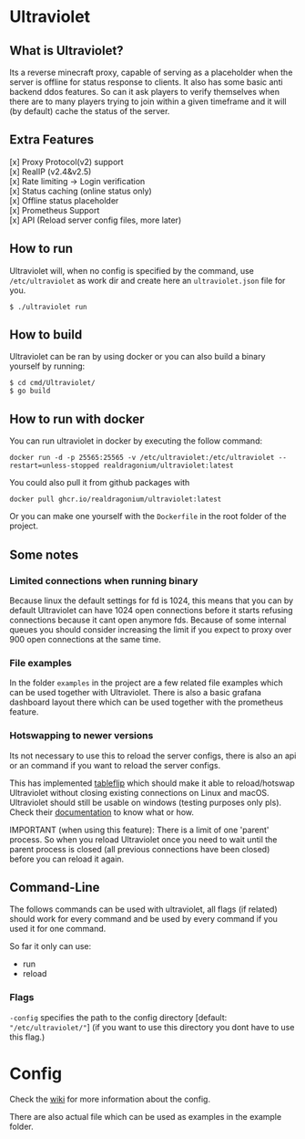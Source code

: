 # Ultraviolet

## What is Ultraviolet?
Its a reverse minecraft proxy, capable of serving as a placeholder when the server is offline for status response to clients. It also has some basic anti backend ddos features. So can it ask players to verify themselves when there are to many players trying to join within a given timeframe and it will (by default) cache the status of the server.  


## Extra Features
[x] Proxy Protocol(v2) support  
[x] RealIP (v2.4&v2.5)  
[x] Rate limiting -> Login verification  
[x] Status caching (online status only)  
[x] Offline status placeholder  
[x] Prometheus Support  
[x] API (Reload server config files, more later)  


## How to run
Ultraviolet will, when no config is specified by the command, use `/etc/ultraviolet` as work dir and create here an `ultraviolet.json` file for you.
```
$ ./ultraviolet run
```  

## How to build
Ultraviolet can be ran by using docker or you can also build a binary yourself by running:
```
$ cd cmd/Ultraviolet/
$ go build
```  

## How to run with docker
You can run ultraviolet in docker by executing the follow command:
```
docker run -d -p 25565:25565 -v /etc/ultraviolet:/etc/ultraviolet --restart=unless-stopped realdragonium/ultraviolet:latest
```
You could also pull it from github packages with
```
docker pull ghcr.io/realdragonium/ultraviolet:latest
``` 
Or you can make one yourself with the `Dockerfile` in the root folder of the project.

## Some notes
### Limited connections when running binary
Because linux the default settings for fd is 1024, this means that you can by default Ultraviolet can have 1024 open connections before it starts refusing connections because it cant open anymore fds. Because of some internal queues you should consider increasing the limit if you expect to proxy over 900 open connections at the same time. 

### File examples
In the folder `examples` in the project are a few related file examples which can be used together with Ultraviolet. There is also a basic grafana dashboard layout there which can be used together with the prometheus feature.

### Hotswapping to newer versions
Its not necessary to use this to reload the server configs, there is also an api or an command if you want to reload the server configs. 

This has implemented [tableflip](https://github.com/cloudflare/tableflip) which should make it able to reload/hotswap Ultraviolet without closing existing connections on Linux and macOS. Ultraviolet should still be usable on windows (testing purposes only pls). 
Check their [documentation](https://pkg.go.dev/github.com/cloudflare/tableflip) to know what or how. 

IMPORTANT (when using this feature): There is a limit of one 'parent' process. So when you reload Ultraviolet once you need to wait until the parent process is closed (all previous connections have been closed) before you can reload it again.

## Command-Line 
The follows commands can be used with ultraviolet, all flags (if related) should work for every command and be used by every command if you used it for one command.

So far it only can use:
- run
- reload

### Flags
`-config` specifies the path to the config directory [default: `"/etc/ultraviolet/"`]  (if you want to use this directory you dont have to use this flag.)


# Config
Check the [wiki](https://github.com/realDragonium/Ultraviolet/wiki/Config) for more information about the config.  

There are also actual file which can be used as examples in the example folder.